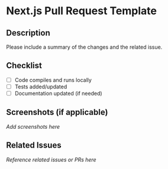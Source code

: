 # Next.js Pull Request Template

## Description

Please include a summary of the changes and the related issue.

## Checklist

- [ ] Code compiles and runs locally
- [ ] Tests added/updated
- [ ] Documentation updated (if needed)

## Screenshots (if applicable)

_Add screenshots here_

## Related Issues

_Reference related issues or PRs here_